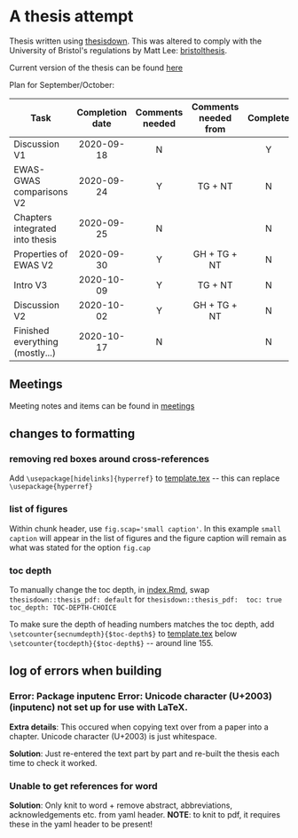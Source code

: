 # A thesis attempt

Thesis written using [thesisdown](https://github.com/ismayc/thesisdown). This was altered to comply with the University of Bristol's regulations by Matt Lee: [bristolthesis](https://github.com/mattlee821/bristolthesis).

Current version of the thesis can be found [here](index/_book)

Plan for September/October:

| Task                            | Completion date | Comments needed | Comments needed from | Complete |
| ------------------------------- |:---------------:|:---------------:|:--------------------:|:--------:|
| Discussion V1                   | 2020-09-18      | N 			  | 					 | Y 		|
| EWAS-GWAS comparisons V2        | 2020-09-24      | Y 			  | TG + NT              | N 		|
| Chapters integrated into thesis | 2020-09-25      | N 			  |						 | N 		|
| Properties of EWAS V2           | 2020-09-30      | Y 			  | GH + TG + NT         | N 		|
| Intro V3                        | 2020-10-09      | Y 			  | TG + NT              | N 		|
| Discussion V2                   | 2020-10-02		| Y 	  		  | GH + TG + NT         | N 		|
| Finished everything (mostly...) | 2020-10-17 		| N 			  |                      | N 		|


## Meetings
Meeting notes and items can be found in [meetings](meetings)

## changes to formatting

### removing red boxes around cross-references

Add `\usepackage[hidelinks]{hyperref}` to [template.tex](index/template.tex) -- this can replace `\usepackage{hyperref}`

### list of figures

Within chunk header, use `fig.scap='small caption'`. In this example `small caption` will appear in the list of figures and the figure caption will remain as what was stated for the option `fig.cap`

### toc depth

To manually change the toc depth, in [index.Rmd](index/index.Rmd), swap `thesisdown::thesis_pdf: default` for 
` thesisdown::thesis_pdf: 
    toc: true
    toc_depth: TOC-DEPTH-CHOICE
`

To make sure the depth of heading numbers matches the toc depth, add `  \setcounter{secnumdepth}{$toc-depth$}` to [template.tex](index/template.tex) below `\setcounter{tocdepth}{$toc-depth$}` -- around line 155.

## log of errors when building

### Error: Package inputenc Error: Unicode character (U+2003) (inputenc) not set up for use with LaTeX.

__Extra details__: This occured when copying text over from a paper into a chapter. Unicode character (U+2003) is just whitespace.

__Solution__: Just re-entered the text part by part and re-built the thesis each time to check it worked.

### Unable to get references for word

__Solution__: Only knit to word + remove abstract, abbreviations, acknowledgements etc. from yaml header. __NOTE__: to knit to pdf, it requires these in the yaml header to be present! 
